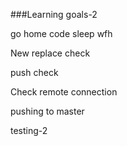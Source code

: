 ###Learning goals-2

go home
code
sleep
wfh

New replace check

push check

Check remote connection

pushing to master

testing-2
